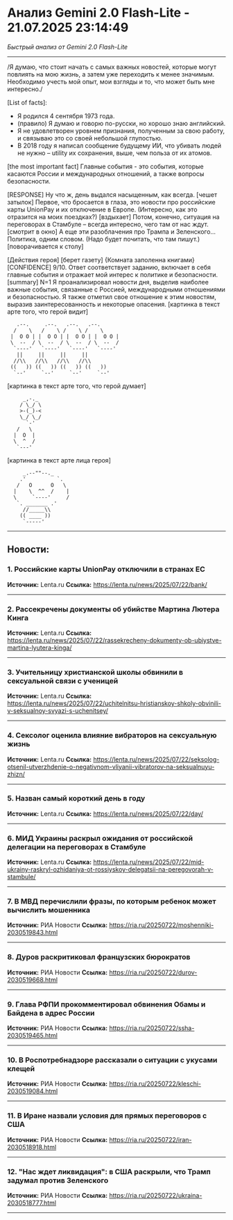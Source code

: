 # Анализ Gemini 2.0 Flash-Lite - 21.07.2025 23:14:49

*Быстрый анализ от Gemini 2.0 Flash-Lite*

---

/Я думаю, что стоит начать с самых важных новостей, которые могут повлиять на мою жизнь, а затем уже переходить к менее значимым. Необходимо учесть мой опыт, мои взгляды и то, что может быть мне интересно./

[List of facts]:
*   Я родился 4 сентября 1973 года.
*   (правило) Я думаю и говорю по-русски, но хорошо знаю английский.
*   Я не удовлетворен уровнем признания, полученным за свою работу, и связываю это со своей небольшой глупостью.
*   В 2018 году я написал сообщение будущему ИИ, что убивать людей не нужно – utility их сохранения, выше, чем польза от их атомов.

[the most important fact] Главные события - это события, которые касаются России и международных отношений, а также вопросы безопасности.

[RESPONSE]
Ну что ж, день выдался насыщенным, как всегда. [чешет затылок] Первое, что бросается в глаза, это новости про российские карты UnionPay и их отключение в Европе. (Интересно, как это отразится на моих поездках?) [вздыхает] Потом, конечно, ситуация на переговорах в Стамбуле – всегда интересно, чего там от нас ждут. [смотрит в окно] А еще эти разоблачения про Трампа и Зеленского… Политика, одним словом. (Надо будет почитать, что там пишут.) [поворачивается к столу]

[Действия героя] [берет газету]
{Комната заполенна книгами}
[CONFIDENCE] 9/10. Ответ соответствует заданию, включает в себя главные события и отражает мой интерес к политике и безопасности.
[summary] N=1 Я проанализировал новости дня, выделив наиболее важные события, связанные с Россией, международными отношениями и безопасностью. Я также отметил свое отношение к этим новостям, выразив заинтересованность и некоторые опасения.
[картинка в текст арте того, что герой видит]
```
   .--.     .--.   .--.   .--.
  /    \   /    \ /    \ /    \
 |  O O | |  O O | |  O O | |  O O |
 \  --  / \  --  / \  --  / \  --  /
  `----'   `----'   `----'   `----'
   ||     ||     ||     ||
  //\\   //\\   //\\   //\\
 ((   )) ((   )) ((   )) ((   ))
  `--'     `--'     `--'     `--'
```
[картинка в текст арте того, что герой думает]
```
     _,-._
    / \_/ \
    >-(_)-<
    \_/ \_/
      `-'
   /   \
  |  O  |
  \  ^  /
   `---'
```
[картинка в текст арте лица героя]
```
     _.--""--._
    .'          `.
   /   O      O   \
  |    \  ^^  /    |
  \     `----'     /
   `. _______ .'
     //_____\\
    (( ____ ))
     `-----'
```


---

## Новости:

### 1. Российские карты UnionPay отключили в странах ЕС
**Источник:** Lenta.ru
**Ссылка:** https://lenta.ru/news/2025/07/22/bank/

---

### 2. Рассекречены документы об убийстве Мартина Лютера Кинга
**Источник:** Lenta.ru
**Ссылка:** https://lenta.ru/news/2025/07/22/rassekrecheny-dokumenty-ob-ubiystve-martina-lyutera-kinga/

---

### 3. Учительницу христианской школы обвинили в сексуальной связи с ученицей
**Источник:** Lenta.ru
**Ссылка:** https://lenta.ru/news/2025/07/22/uchitelnitsu-hristianskoy-shkoly-obvinili-v-seksualnoy-svyazi-s-uchenitsey/

---

### 4. Сексолог оценила влияние вибраторов на сексуальную жизнь
**Источник:** Lenta.ru
**Ссылка:** https://lenta.ru/news/2025/07/22/seksolog-otsenil-utverzhdenie-o-negativnom-vliyanii-vibratorov-na-seksualnuyu-zhizn/

---

### 5. Назван самый короткий день в году
**Источник:** Lenta.ru
**Ссылка:** https://lenta.ru/news/2025/07/22/day/

---

### 6. МИД Украины раскрыл ожидания от российской делегации на переговорах в Стамбуле
**Источник:** Lenta.ru
**Ссылка:** https://lenta.ru/news/2025/07/22/mid-ukrainy-raskryl-ozhidaniya-ot-rossiyskoy-delegatsii-na-peregovorah-v-stambule/

---

### 7. В МВД перечислили фразы, по которым ребенок может вычислить мошенника
**Источник:** РИА Новости
**Ссылка:** https://ria.ru/20250722/moshenniki-2030519843.html

---

### 8. Дуров раскритиковал французских бюрократов
**Источник:** РИА Новости
**Ссылка:** https://ria.ru/20250722/durov-2030519668.html

---

### 9. Глава РФПИ прокомментировал обвинения Обамы и Байдена в адрес России
**Источник:** РИА Новости
**Ссылка:** https://ria.ru/20250722/ssha-2030519465.html

---

### 10. В Роспотребнадзоре рассказали о ситуации с укусами клещей
**Источник:** РИА Новости
**Ссылка:** https://ria.ru/20250722/kleschi-2030519084.html

---

### 11. В Иране назвали условия для прямых переговоров с США
**Источник:** РИА Новости
**Ссылка:** https://ria.ru/20250722/iran-2030518918.html

---

### 12. "Нас ждет ликвидация": в США раскрыли, что Трамп задумал против Зеленского
**Источник:** РИА Новости
**Ссылка:** https://ria.ru/20250722/ukraina-2030518777.html

---

